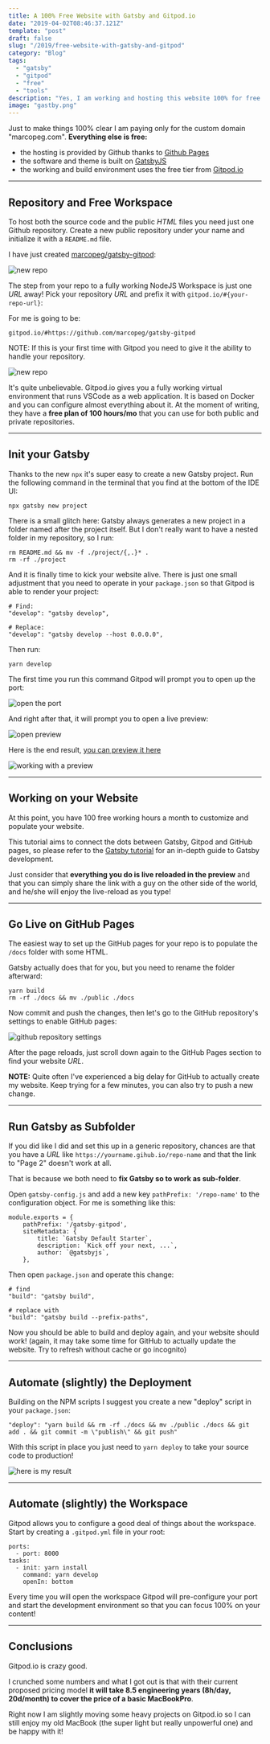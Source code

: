 ```yaml
---
title: A 100% Free Website with Gatsby and Gitpod.io
date: "2019-04-02T08:46:37.121Z"
template: "post"
draft: false
slug: "/2019/free-website-with-gatsby-and-gitpod"
category: "Blog"
tags:
  - "gatsby"
  - "gitpod"
  - "free"
  - "tools"
description: "Yes, I am working and hosting this website 100% for free thanks to GatsbyJS and Gitpod.io - here is how you can do the same"
image: "gastby.png"
---
```


Just to make things 100% clear I am paying only for the custom domain "marcopeg.com".
**Everything else is free:**

- the hosting is provided by Github thanks to [Github Pages](https://pages.github.com/)
- the software and theme is built on [GatsbyJS](https://www.gatsbyjs.org/)
- the working and build environment uses the free tier from [Gitpod.io](https://gitpod.io)

---

## Repository and Free Workspace

To host both the source code and the public _HTML_ files you need just one Github repository.
Create a new public repository under your name and initialize it with a `README.md` file.

I have just created [marcopeg/gatsby-gitpod](https://github.com/marcopeg/gatsby-gitpod):

![new repo](./media/gatsby-gitpod-new-repo.jpg)

The step from your repo to a fully working NodeJS Workspace is just one _URL_ away!
Pick your repository _URL_ and prefix it with `gitpod.io/#{your-repo-url}`:

For me is going to be:

    gitpod.io/#https://github.com/marcopeg/gatsby-gitpod

NOTE: If this is your first time with Gitpod you need to give it the ability to handle your repository.

![new repo](./media/gatsby-gitpod-new-workspace.jpg)

It's quite unbelievable. Gitpod.io gives you a fully working virtual environment that runs VSCode as a web application.
It is based on Docker and you can configure almost everything about it. At the moment of writing, they have
a **free plan of 100 hours/mo** that you can use for both public and private repositories.

---

## Init your Gatsby

Thanks to the new `npx` it's super easy to create a new Gatsby project. Run the following command in the terminal
that you find at the bottom of the IDE UI:

    npx gatsby new project

There is a small glitch here: Gatsby always generates a new project in a folder named after the project itself.
But I don't really want to have a nested folder in my repository, so I run:

    rm README.md && mv -f ./project/{,.}* .
    rm -rf ./project

And it is finally time to kick your website alive. There is just one small adjustment that you need to operate
in your `package.json` so that Gitpod is able to render your project:

    # Find:
    "develop": "gatsby develop",

    # Replace:
    "develop": "gatsby develop --host 0.0.0.0",

Then run:

    yarn develop

The first time you run this command Gitpod will prompt you to open up the port:

![open the port](./media/gatsby-gitpod-expose-port.jpg)

And right after that, it will prompt you to open a live preview:

![open preview](./media/gatsby-gitpod-preview.jpg)

Here is the end result, [you can preview it here](http://marcopeg.com/gatsby-gitpod/)

![working with a preview](./media/gatsby-gitpod-working.jpg)

---

## Working on your Website

At this point, you have 100 free working hours a month to customize and populate your website.

This tutorial aims to connect the dots between Gatsby, Gitpod and GitHub pages, so please refer to the
[Gatsby tutorial](https://www.gatsbyjs.org/tutorial/) for an in-depth guide to Gatsby development.

Just consider that **everything you do is live reloaded in the preview** and that you can simply share
the link with a guy on the other side of the world, and he/she will enjoy the live-reload as you type!

---

## Go Live on GitHub Pages

The easiest way to set up the GitHub pages for your repo is to populate the `/docs` folder with some HTML.

Gatsby actually does that for you, but you need to rename the folder afterward:

    yarn build
    rm -rf ./docs && mv ./public ./docs

Now commit and push the changes, then let's go to the GitHub repository's settings to enable GitHub pages:

![github repository settings](./media/gatsby-gitpod-settings.jpg)

After the page reloads, just scroll down again to the GitHub Pages section to find your website _URL_.

**NOTE:** Quite often I've experienced a big delay for GitHub to actually create my website. Keep trying
for a few minutes, you can also try to push a new change.

---

## Run Gatsby as Subfolder

If you did like I did and set this up in a generic repository, chances are that you have a _URL_ like
`https://yourname.gihub.io/repo-name` and that the link to "Page 2" doesn't work at all.

That is because we both need to **fix Gatsby so to work as sub-folder**.

Open `gatsby-config.js` and add a new key `pathPrefix: '/repo-name'` to the configuration object. For me is
something like this:

    module.exports = {
        pathPrefix: '/gatsby-gitpod',
        siteMetadata: {
            title: `Gatsby Default Starter`,
            description: `Kick off your next, ...`,
            author: `@gatsbyjs`,
        },

Then open `package.json` and operate this change:

    # find
    "build": "gatsby build",

    # replace with
    "build": "gatsby build --prefix-paths",

Now you should be able to build and deploy again, and your website should work! (again, it may take some time for
GitHub to actually update the website. Try to refresh without cache or go incognito)

---

## Automate (slightly) the Deployment

Building on the NPM scripts I suggest you create a new "deploy" script in your `package.json`:

    "deploy": "yarn build && rm -rf ./docs && mv ./public ./docs && git add . && git commit -m \"publish\" && git push"

With this script in place you just need to `yarn deploy` to take your source code to production!

![here is my result](./media/gatsby-gitpod-result.jpg)

---

## Automate (slightly) the Workspace

Gitpod allows you to configure a good deal of things about the workspace. Start by creating a
`.gitpod.yml` file in your root:

    ports:
      - port: 8000
    tasks:
      - init: yarn install
        command: yarn develop
        openIn: bottom

Every time you will open the workspace Gitpod will pre-configure your port and start the development
environment so that you can focus 100% on your content!

---

## Conclusions

Gitpod.io is crazy good.

I crunched some numbers and what I got out is that with their current proposed pricing model
**it will take 8.5 engineering years (8h/day, 20d/month) to cover the price of a basic MacBookPro**.

Right now I am slightly moving some heavy projects on Gitpod.io so I can still enjoy my old MacBook (the super
light but really unpowerful one) and be happy with it!

